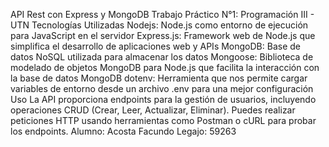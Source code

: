 API Rest con Express y MongoDB
Trabajo Práctico N°1: Programación III - UTN
Tecnologías Utilizadas
Nodejs: Node.js como entorno de ejecución para JavaScript en el servidor
Express.js: Framework web de Node.js que simplifica el desarrollo de aplicaciones web y APIs
MongoDB: Base de datos NoSQL utilizada para almacenar los datos
Mongoose: Biblioteca de modelado de objetos MongoDB para Node.js que facilita la interacción con la base de datos MongoDB
dotenv: Herramienta que nos permite cargar variables de entorno desde un archivo .env para una mejor configuración
Uso
La API proporciona endpoints para la gestión de usuarios, incluyendo operaciones CRUD (Crear, Leer, Actualizar, Eliminar).
Puedes realizar peticiones HTTP usando herramientas como Postman o cURL para probar los endpoints.
Alumno: Acosta Facundo
Legajo: 59263
